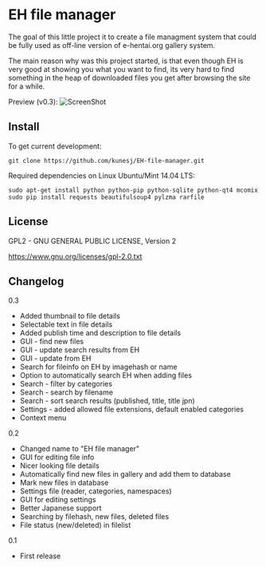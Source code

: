 EH file manager
======
The goal of this little project it to create a file managment system that could be fully used as off-line version of e-hentai.org gallery system.

The main reason why was this project started, is that even though EH is very good at showing you what you want to find, its very hard to find something in the heap of downloaded files you get after browsing the site for a while.

Preview (v0.3): 
![ScreenShot](https://raw.github.com/kunesj/EH-file-manager/master/doc/preview.png)

Install
-------
To get current development:

    git clone https://github.com/kunesj/EH-file-manager.git

Required dependencies on Linux Ubuntu/Mint 14.04 LTS:

    sudo apt-get install python python-pip python-sqlite python-qt4 mcomix
    sudo pip install requests beautifulsoup4 pylzma rarfile
    
License
-------
GPL2 - GNU GENERAL PUBLIC LICENSE, Version 2

https://www.gnu.org/licenses/gpl-2.0.txt

Changelog
---------
0.3

- Added thumbnail to file details
- Selectable text in file details
- Added publish time and description to file details
- GUI - find new files
- GUI - update search results from EH
- GUI - update from EH
- Search for fileinfo on EH by imagehash or name
- Option to automatically search EH when adding files
- Search - filter by categories
- Search - search by filename
- Search - sort search results (published, title, title jpn)
- Settings - added allowed file extensions, default enabled categories
- Context menu

0.2

- Changed name to "EH file manager"
- GUI for editing file info 
- Nicer looking file details 
- Automatically find new files in gallery and add them to database
- Mark new files in database
- Settings file (reader, categories, namespaces)
- GUI for editing settings 
- Better Japanese support 
- Searching by filehash, new files, deleted files
- File status (new/deleted) in filelist

0.1

- First release
